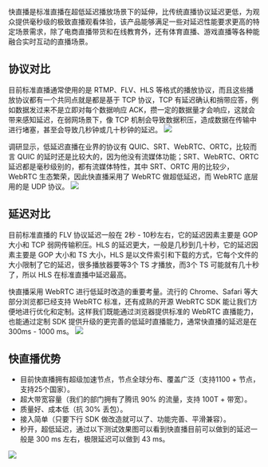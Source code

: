 快直播是标准直播在超低延迟播放场景下的延伸，比传统直播协议延迟更低，为观众提供毫秒级的极致直播观看体验，该产品能够满足一些对延迟性能要求更高的特定场景需求，除了电商直播带货和在线教育外，还有体育直播、游戏直播等各种能融合实时互动的直播场景。

## 协议对比

目前标准直播通常使用的是 RTMP、FLV、HLS 等格式的播放协议，而且这些播放协议都有一个共同点就是都是基于 TCP 协议，TCP 有延迟确认和捎带应答，例如数据发过来不是立即对每个数据响应 ACK，攒一定的数据量才会响应，这就会带来感知延迟，在弱网场景下，像 TCP 机制会导致数据积压，造成数据在传输中进行堵塞，甚至会导致几秒钟或几十秒钟的延迟。
![](https://main.qcloudimg.com/raw/fe7031b451f6faf893d0250b4b1ad31e.png)

调研显示，低延迟直播在业界的协议有 QUIC、SRT、WebRTC、ORTC，比较而言 QUIC 的延时还是比较大的，因为他没有流媒体功能；SRT、WebRTC、ORTC 延迟都是毫秒级别的，都有流媒体特性，其中 SRT、ORTC 用的比较少，WebRTC 生态繁荣，因此快直播采用了 WebRTC 做超低延迟，而 WebRTC 底层用的是 UDP 协议。
![](https://main.qcloudimg.com/raw/217226af104bf965766340270b447321.png)

## 延迟对比
目前标准直播的 FLV 协议延迟一般在 2秒 - 10秒左右，它的延迟因素主要是 GOP 大小和 TCP 弱网传输积压。HLS 的延迟更大，一般是几秒到几十秒，它的延迟因素主要是 GOP 大小和 TS 大小，HLS 是以文件索引和下载的方式，它每个文件的大小限制了它的延迟，很多播放器要等3个 TS 才播放，而3个 TS 可能就有几十秒了，所以 HLS 在标准直播中延迟最高。

快直播采用 WebRTC 进行低延时改造的重要考量。流行的 Chrome、Safari 等大部分浏览都已经支持 WebRTC 标准，还有成熟的开源 WebRTC SDK 能让我们方便地进行优化和定制。这样我们既能通过浏览器提供标准的 WebRTC 直播能力，也能通过定制 SDK 提供升级的更完善的低延时直播能力，通常快直播的延迟是在 300ms - 1000 ms。
![](https://main.qcloudimg.com/raw/e8203480ef0cf79613ab340e9c37f243.png)

## 快直播优势

- 目前快直播拥有超级加速节点，节点全球分布、覆盖广泛（支持1100 + 节点，支持25个国家）。
- 超大带宽容量（我们的部门拥有了腾讯 90% 的流量，支持 100T + 带宽）。
- 质量好、成本低（抗 30% 丢包）。
- 接入简单（只要下行 SDK 做改造就可以了、功能完善、平滑兼容）。
- 秒开，超低延迟，通过以下测试效果图可以看到快直播目前可以做到的延迟一般是 300 ms 左右，极限延迟可以做到 43 ms。

 ![](https://main.qcloudimg.com/raw/427d13c58fb1cd670486a4873dd9e7db.png)
